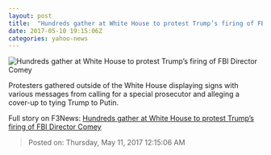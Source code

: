 ```yaml
---
layout: post
title:  "Hundreds gather at White House to protest Trump’s firing of FBI Director Comey"
date: 2017-05-10 19:15:06Z
categories: yahoo-news
---
```


![Hundreds gather at White House to protest Trump’s firing of FBI Director Comey](https://s.yimg.com/uu/api/res/1.2/wQK6BF7HRKeR8EVRqvJlpg--/aD0xMzMzO3c9MjAwMDtzbT0xO2FwcGlkPXl0YWNoeW9u/http://media.zenfs.com/en/homerun/feed_manager_auto_publish_494/5a40973452ebd6d4026ab516d90e4065)

Protesters gathered outside of the White House displaying signs with various messages from calling for a special prosecutor and alleging a cover-up to tying Trump to Putin.


Full story on F3News: [Hundreds gather at White House to protest Trump’s firing of FBI Director Comey](http://www.f3nws.com/n/vxfpBJ)

> Posted on: Thursday, May 11, 2017 12:15:06 AM
